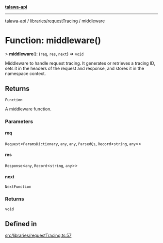 [**talawa-api**](../../../README.md)

***

[talawa-api](../../../modules.md) / [libraries/requestTracing](../README.md) / middleware

# Function: middleware()

\> **middleware**(): (`req`, `res`, `next`) =\> `void`

Middleware to handle request tracing. It generates or retrieves a tracing ID,
sets it in the headers of the request and response, and stores it in the namespace context.

## Returns

`Function`

A middleware function.

### Parameters

#### req

`Request`\<`ParamsDictionary`, `any`, `any`, `ParsedQs`, `Record`\<`string`, `any`\>\>

#### res

`Response`\<`any`, `Record`\<`string`, `any`\>\>

#### next

`NextFunction`

### Returns

`void`

## Defined in

[src/libraries/requestTracing.ts:57](https://github.com/PalisadoesFoundation/talawa-api/blob/039b0f127fb8caa46d57186ab4b3bb27fe150903/src/libraries/requestTracing.ts#L57)
